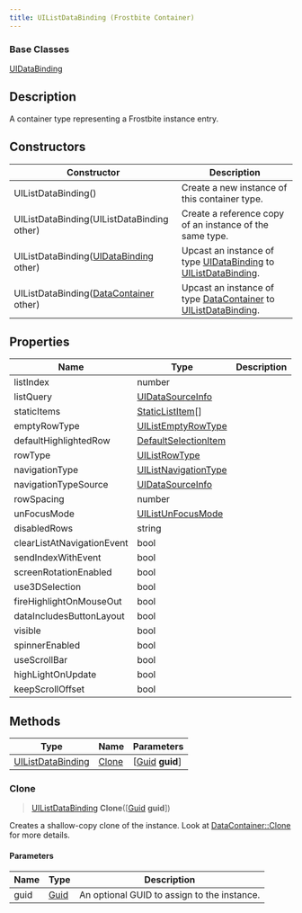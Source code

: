 ```yaml
---
title: UIListDataBinding (Frostbite Container)
---
```

### Base Classes

[UIDataBinding](UIDataBinding)

## Description

A container type representing a Frostbite instance entry.

## Constructors

| Constructor                                                                  | Description                                                                                                               |
| ---------------------------------------------------------------------------- | ------------------------------------------------------------------------------------------------------------------------- |
| UIListDataBinding()                                                          | Create a new instance of this container type.                                                                             |
| UIListDataBinding(UIListDataBinding other)                                   | Create a reference copy of an instance of the same type.                                                                  |
| UIListDataBinding([UIDataBinding](UIDataBinding) other)                      | Upcast an instance of type [UIDataBinding](UIDataBinding) to [UIListDataBinding](UIListDataBinding).                      |
| UIListDataBinding([DataContainer](/vext/ref/cls/shr/datacontainer) other) | Upcast an instance of type [DataContainer](/vext/ref/cls/shr/datacontainer) to [UIListDataBinding](UIListDataBinding). |

## Properties

| Name                       | Type                                         | Description |
| -------------------------- | -------------------------------------------- | ----------- |
| listIndex                  | number                                       |             |
| listQuery                  | [UIDataSourceInfo](UIDataSourceInfo)         |             |
| staticItems                | [StaticListItem](StaticListItem)\[\]         |             |
| emptyRowType               | [UIListEmptyRowType](UIListEmptyRowType)     |             |
| defaultHighlightedRow      | [DefaultSelectionItem](DefaultSelectionItem) |             |
| rowType                    | [UIListRowType](UIListRowType)               |             |
| navigationType             | [UIListNavigationType](UIListNavigationType) |             |
| navigationTypeSource       | [UIDataSourceInfo](UIDataSourceInfo)         |             |
| rowSpacing                 | number                                       |             |
| unFocusMode                | [UIListUnFocusMode](UIListUnFocusMode)       |             |
| disabledRows               | string                                       |             |
| clearListAtNavigationEvent | bool                                         |             |
| sendIndexWithEvent         | bool                                         |             |
| screenRotationEnabled      | bool                                         |             |
| use3DSelection             | bool                                         |             |
| fireHighlightOnMouseOut    | bool                                         |             |
| dataIncludesButtonLayout   | bool                                         |             |
| visible                    | bool                                         |             |
| spinnerEnabled             | bool                                         |             |
| useScrollBar               | bool                                         |             |
| highLightOnUpdate          | bool                                         |             |
| keepScrollOffset           | bool                                         |             |

## Methods

| Type                                   | Name            | Parameters                                     |
| -------------------------------------- | --------------- | ---------------------------------------------- |
| [UIListDataBinding](UIListDataBinding) | [Clone](#clone) | \[[Guid](/vext/ref/cls/shr/guid) **guid**\] |

### Clone

> [UIListDataBinding](UIListDataBinding) **Clone**(\[[Guid](/vext/ref/cls/shr/guid) **guid**\])

Creates a shallow-copy clone of the instance. Look at [DataContainer::Clone](/vext/ref/cls/shr/datacontainer#clone) for more details.

#### Parameters

| Name | Type         | Description                                 |
| ---- | ------------ | ------------------------------------------- |
| guid | [Guid](Guid) | An optional GUID to assign to the instance. |
